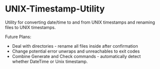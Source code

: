 # UNIX-Timestamp-Utility
Utility for converting date/time to and from UNIX timestamps and renaming files to UNIX timestamps.

Future Plans:

- Deal with directories - rename all files inside after confirmation
- Change potential error unwraps and unreachables to exit codes
- Combine Generate and Check commands - automatically detect whether DateTime or Unix timestamp.